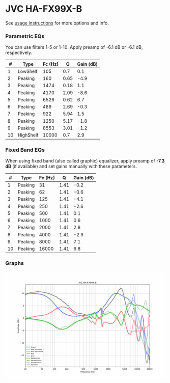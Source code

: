 # JVC HA-FX99X-B
See [usage instructions](https://github.com/jaakkopasanen/AutoEq#usage) for more options and info.

### Parametric EQs
You can use filters 1-5 or 1-10. Apply preamp of -6.1 dB or -6.1 dB, respectively.

|   # | Type      |   Fc (Hz) |    Q |   Gain (dB) |
|-----|-----------|-----------|------|-------------|
|   1 | LowShelf  |       105 | 0.7  |         0.1 |
|   2 | Peaking   |       160 | 0.65 |        -4.9 |
|   3 | Peaking   |      1474 | 0.18 |         1.1 |
|   4 | Peaking   |      4170 | 2.09 |        -8.6 |
|   5 | Peaking   |      6526 | 0.62 |         6.7 |
|   6 | Peaking   |       489 | 2.69 |        -0.3 |
|   7 | Peaking   |       922 | 5.94 |         1.5 |
|   8 | Peaking   |      1250 | 5.17 |        -1.8 |
|   9 | Peaking   |      8553 | 3.01 |        -1.2 |
|  10 | HighShelf |     10000 | 0.7  |         2.9 |

### Fixed Band EQs
When using fixed band (also called graphic) equalizer, apply preamp of **-7.3 dB** (if available) and set gains manually with these parameters.

|   # | Type    |   Fc (Hz) |    Q |   Gain (dB) |
|-----|---------|-----------|------|-------------|
|   1 | Peaking |        31 | 1.41 |        -0.2 |
|   2 | Peaking |        62 | 1.41 |        -0.6 |
|   3 | Peaking |       125 | 1.41 |        -4.1 |
|   4 | Peaking |       250 | 1.41 |        -2.6 |
|   5 | Peaking |       500 | 1.41 |         0.1 |
|   6 | Peaking |      1000 | 1.41 |         0.6 |
|   7 | Peaking |      2000 | 1.41 |         2.8 |
|   8 | Peaking |      4000 | 1.41 |        -2.9 |
|   9 | Peaking |      8000 | 1.41 |         7.1 |
|  10 | Peaking |     16000 | 1.41 |         6.8 |

### Graphs
![](./JVC%20HA-FX99X-B.png)
